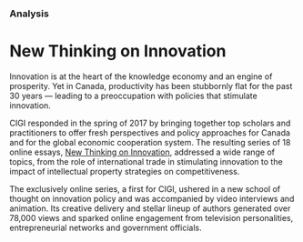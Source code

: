 ### Analysis

# New Thinking on Innovation

Innovation is at the heart of the knowledge economy and an engine of prosperity. Yet in Canada, productivity has been stubbornly flat for the past 30 years — leading to a preoccupation with policies that stimulate innovation.

CIGI responded in the spring of 2017 by bringing together top scholars and practitioners to offer fresh perspectives and policy approaches for Canada and for the global economic cooperation system. The resulting series of 18 online essays, [New Thinking on Innovation](https://cigionline.org/innovation-series?source=ar2017 "Innovation Series"), addressed a wide range of topics, from the role of international trade in stimulating innovation to the impact of intellectual property strategies on competitiveness.

The exclusively online series, a first for CIGI, ushered in a new school of thought on innovation policy and was accompanied by video interviews and animation. Its creative delivery and stellar lineup of authors generated over 78,000 views and sparked online engagement from television personalities, entrepreneurial networks and government officials.

